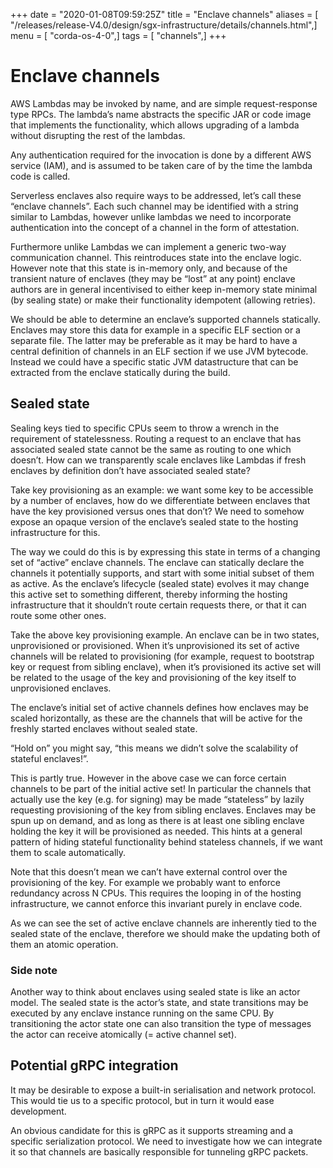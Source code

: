 +++
date = "2020-01-08T09:59:25Z"
title = "Enclave channels"
aliases = [ "/releases/release-V4.0/design/sgx-infrastructure/details/channels.html",]
menu = [ "corda-os-4-0",]
tags = [ "channels",]
+++


# Enclave channels

AWS Lambdas may be invoked by name, and are simple request-response type RPCs. The lambda’s name abstracts the
            specific JAR or code image that implements the functionality, which allows upgrading of a lambda without disrupting
            the rest of the lambdas.

Any authentication required for the invocation is done by a different AWS service (IAM), and is assumed to be taken
            care of by the time the lambda code is called.

Serverless enclaves also require ways to be addressed, let’s call these “enclave channels”. Each such channel may be
            identified with a string similar to Lambdas, however unlike lambdas we need to incorporate authentication into the
            concept of a channel in the form of attestation.

Furthermore unlike Lambdas we can implement a generic two-way communication channel. This reintroduces state into the
            enclave logic. However note that this state is in-memory only, and because of the transient nature of enclaves (they
            may be “lost” at any point) enclave authors are in general incentivised to either keep in-memory state minimal (by
            sealing state) or make their functionality idempotent (allowing retries).

We should be able to determine an enclave’s supported channels statically. Enclaves may store this data for example in a
            specific ELF section or a separate file. The latter may be preferable as it may be hard to have a central definition of
            channels in an ELF section if we use JVM bytecode. Instead we could have a specific static JVM datastructure that can be
            extracted from the enclave statically during the build.


## Sealed state

Sealing keys tied to specific CPUs seem to throw a wrench in the requirement of statelessness. Routing a request to an
                enclave that has associated sealed state cannot be the same as routing to one which doesn’t. How can we transparently
                scale enclaves like Lambdas if fresh enclaves by definition don’t have associated sealed state?

Take key provisioning as an example: we want some key to be accessible by a number of enclaves, how do we
                differentiate between enclaves that have the key provisioned versus ones that don’t? We need to somehow expose an
                opaque version of the enclave’s sealed state to the hosting infrastructure for this.

The way we could do this is by expressing this state in terms of a changing set of “active” enclave channels. The
                enclave can statically declare the channels it potentially supports, and start with some initial subset of them as
                active. As the enclave’s lifecycle (sealed state) evolves it may change this active set to something different,
                thereby informing the hosting infrastructure that it shouldn’t route certain requests there, or that it can route some
                other ones.

Take the above key provisioning example. An enclave can be in two states, unprovisioned or provisioned. When it’s
                unprovisioned its set of active channels will be related to provisioning (for example, request to bootstrap key or
                request from sibling enclave), when it’s provisioned its active set will be related to the usage of the key and
                provisioning of the key itself to unprovisioned enclaves.

The enclave’s initial set of active channels defines how enclaves may be scaled horizontally, as these are the
                channels that will be active for the freshly started enclaves without sealed state.

“Hold on” you might say, “this means we didn’t solve the scalability of stateful enclaves!”.

This is partly true. However in the above case we can force certain channels to be part of the initial active set! In
                particular the channels that actually use the key (e.g. for signing) may be made “stateless” by lazily requesting
                provisioning of the key from sibling enclaves. Enclaves may be spun up on demand, and as long as there is at least one
                sibling enclave holding the key it will be provisioned as needed. This hints at a general pattern of hiding stateful
                functionality behind stateless channels, if we want them to scale automatically.

Note that this doesn’t mean we can’t have external control over the provisioning of the key. For example we probably
                want to enforce redundancy across N CPUs. This requires the looping in of the hosting infrastructure, we cannot
                enforce this invariant purely in enclave code.

As we can see the set of active enclave channels are inherently tied to the sealed state of the enclave, therefore we
                should make the updating both of them an atomic operation.


### Side note

Another way to think about enclaves using sealed state is like an actor model. The sealed state is the actor’s state,
                    and state transitions may be executed by any enclave instance running on the same CPU. By transitioning the actor state
                    one can also transition the type of messages the actor can receive atomically (= active channel set).


## Potential gRPC integration

It may be desirable to expose a built-in serialisation and network protocol. This would tie us to a specific protocol,
                but in turn it would ease development.

An obvious candidate for this is gRPC as it supports streaming and a specific serialization protocol. We need to
                investigate how we can integrate it so that channels are basically responsible for tunneling gRPC packets.


